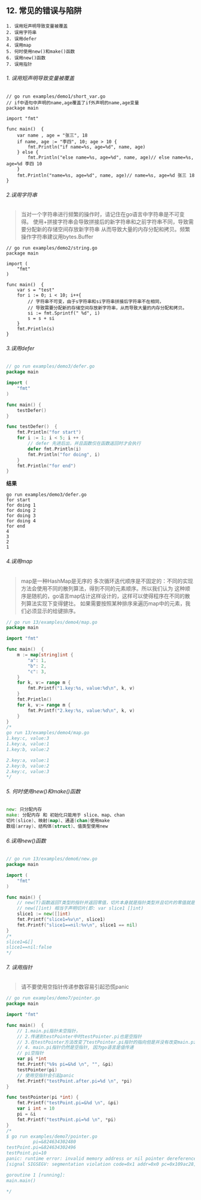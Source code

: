 ## 12. 常见的错误与陷阱

```
1. 误用短声明导致变量被覆盖
2. 误用字符串
3. 误用defer
4. 误用map
5. 何时使用new()和make()函数
6. 误用new()函数
7. 误用指针
```

###### 1. 误用短声明导致变量被覆盖
```
// go run examples/demo1/short_var.go
// if中语句中声明的name,age覆盖了if外声明的name,age变量
package main

import "fmt"

func main()  {
	var name , age = "张三", 18
	if name, age := "李四", 10; age > 10 {
		fmt.Println("if name=%s, age=%d", name, age)
	} else {
		fmt.Println("else name=%s, age=%d", name, age)// else name=%s, age=%d 李四 10
	}
	fmt.Println("name=%s, age=%d", name, age)// name=%s, age=%d 张三 18
}
```

###### 2.误用字符串
> 当对一个字符串进行频繁的操作时，请记住在go语言中字符串是不可变得。
> 使用+拼接字符串会导致拼接后的新字符串和之前字符串不同，导致需要分配新的存储空间存放新字符串
> 从而导致大量的内存分配和拷贝。频繁操作字符串建议用bytes.Buffer
````
// go run examples/demo2/string.go
package main

import (
	"fmt"
)

func main()  {
	var s = "test"
	for i := 0; i < 10; i++{
		// 字符串不可变，由于s字符串和si字符串拼接后字符串不在相同，
		// 导致需要分配新的存储空间存放新字符串，从而导致大量的内存分配和拷贝。
		si := fmt.Sprintf(" %d", i)
		s = s + si
	}
	fmt.Println(s)
}
````

###### 3.误用defer

```go
// go run examples/demo3/defer.go
package main

import (
	"fmt"
)

func main() {
	testDefer()
}

func testDefer()  {
	fmt.Println("for start")
	for i := 1; i < 5; i ++ {
		// defer 先进后出，并且函数仅在函数返回时才会执行
		defer fmt.Println(i)
		fmt.Println("for doing", i)
	}
	fmt.Println("for end")
}
```
**结果**
```
go run examples/demo3/defer.go
for start
for doing 1
for doing 2
for doing 3
for doing 4
for end
4
3
2
1
```

###### 4.误用map
> map是一种HashMap是无序的
> 多次循环迭代顺序是不固定的：不同的实现方法会使用不同的散列算法，得到不同的元素顺序。所以我们认为
> 这种顺序是随机的，go语言map估计这样设计的，这样可以使得程序在不同的散列算法实现下变得健壮。
> 如果需要按照某种排序来遍历map中的元素，我们必须显示的给键排序。

```go
// go run 13/examples/demo4/map.go
package main

import "fmt"

func main()  {
	m := map[string]int {
		"a": 1,
		"b": 2,
		"c": 3,
	}
	for k, v:= range m {
		fmt.Printf("1.key:%s, value:%d\n", k, v)
	}
	fmt.Println()
	for k, v:= range m {
		fmt.Printf("2.key:%s, value:%d\n", k, v)
	}
}
/*
go run 13/examples/demo4/map.go
1.key:c, value:3
1.key:a, value:1
1.key:b, value:2

2.key:a, value:1
2.key:b, value:2
2.key:c, value:3
*/
```

###### 5. 何时使用new()和make()函数
```go
new: 只分配内存
make: 分配内存 和 初始化只能用于 slice、map、chan
切片(slice)、映射(map)、通道(chan)使用make
数组(array)、结构体(struct)、值类型使用new
```

###### 6.误用new()函数
```go
// go run 13/examples/demo6/new.go
package main

import (
	"fmt"
)

func main() {
	// new(T)函数返回T类型的指针并返回零值，切片本身就是指针类型并且切片的零值就是nil
	// new([]int) 相当于声明切片(即: var slice1 []int)
	slice1 := new([]int)
	fmt.Printf("slice1=%v\n", slice1)
	fmt.Printf("slice1==nil:%v\n", slice1 == nil)
}
/*
slice1=&[]
slice1==nil:false
*/
```

###### 7. 误用指针
> 请不要使用空指针传递参数容易引起恐慌panic

```go
// go run examples/demo7/pointer.go
package main

import "fmt"

func main()  {
	// 1.main.pi指针未空指针，
	// 2.传递到testPointer中时testPointer.pi也是空指针
	// 3.在testPointer方法改变了testPointer.pi指针的指向但是并没有改变main.pi指针的指向,
	// 4. main.pi指针仍然是空指针, 因为go语言是值传递
	// pi空指针
	var pi *int
	fmt.Printf("%9s pi=&%d \n", "", &pi)
	testPointer(pi)
	// 使用空指针会引起panic
	fmt.Printf("testPoint.after.pi=%d \n", *pi)
}

func testPointer(pi *int) {
	fmt.Printf("testPoint.pi=&%d \n", &pi)
	var i int = 10
	pi = &i
	fmt.Printf("testPoint.pi=%d \n", *pi)
}
/*
$ go run examples/demo7/pointer.go
          pi=&824634302480
testPoint.pi=&824634302496
testPoint.pi=10
panic: runtime error: invalid memory address or nil pointer dereference
[signal SIGSEGV: segmentation violation code=0x1 addr=0x0 pc=0x109ac28]

goroutine 1 [running]:
main.main()

*/
```
